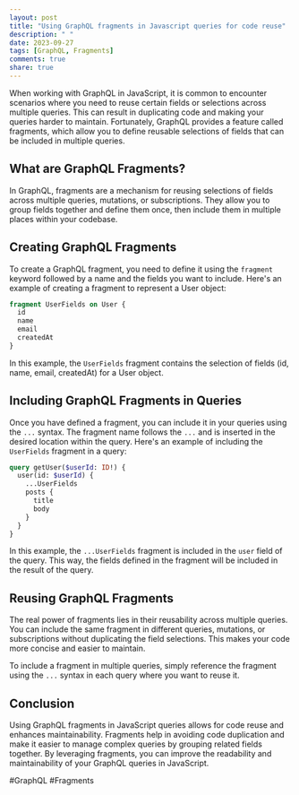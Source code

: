 ```yaml
---
layout: post
title: "Using GraphQL fragments in Javascript queries for code reuse"
description: " "
date: 2023-09-27
tags: [GraphQL, Fragments]
comments: true
share: true
---
```


When working with GraphQL in JavaScript, it is common to encounter scenarios where you need to reuse certain fields or selections across multiple queries. This can result in duplicating code and making your queries harder to maintain. Fortunately, GraphQL provides a feature called fragments, which allow you to define reusable selections of fields that can be included in multiple queries.

## What are GraphQL Fragments?

In GraphQL, fragments are a mechanism for reusing selections of fields across multiple queries, mutations, or subscriptions. They allow you to group fields together and define them once, then include them in multiple places within your codebase.

## Creating GraphQL Fragments

To create a GraphQL fragment, you need to define it using the `fragment` keyword followed by a name and the fields you want to include. Here's an example of creating a fragment to represent a User object:

```graphql
fragment UserFields on User {
  id
  name
  email
  createdAt
}
```

In this example, the `UserFields` fragment contains the selection of fields (id, name, email, createdAt) for a User object.

## Including GraphQL Fragments in Queries

Once you have defined a fragment, you can include it in your queries using the `...` syntax. The fragment name follows the `...` and is inserted in the desired location within the query. Here's an example of including the `UserFields` fragment in a query:

```graphql
query getUser($userId: ID!) {
  user(id: $userId) {
    ...UserFields
    posts {
      title
      body
    }
  }
}
```

In this example, the `...UserFields` fragment is included in the `user` field of the query. This way, the fields defined in the fragment will be included in the result of the query.

## Reusing GraphQL Fragments

The real power of fragments lies in their reusability across multiple queries. You can include the same fragment in different queries, mutations, or subscriptions without duplicating the field selections. This makes your code more concise and easier to maintain.

To include a fragment in multiple queries, simply reference the fragment using the `...` syntax in each query where you want to reuse it.

## Conclusion

Using GraphQL fragments in JavaScript queries allows for code reuse and enhances maintainability. Fragments help in avoiding code duplication and make it easier to manage complex queries by grouping related fields together. By leveraging fragments, you can improve the readability and maintainability of your GraphQL queries in JavaScript.

#GraphQL #Fragments